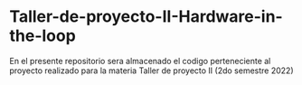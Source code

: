 # Taller-de-proyecto-II-Hardware-in-the-loop
En el presente repositorio sera almacenado el codigo perteneciente al proyecto realizado para la materia Taller de proyecto II (2do semestre 2022)
